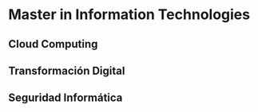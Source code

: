 # Master in Information Technologies 

## Cloud Computing

## Transformación Digital

## Seguridad Informática

